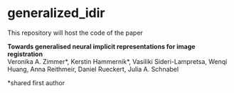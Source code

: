 # generalized_idir

This repository will host the code of the paper

**Towards generalised neural implicit representations for image registration**  
Veronika A. Zimmer*, Kerstin Hammernik*, Vasiliki Sideri-Lampretsa, Wenqi Huang, Anna Reithmeir, Daniel Rueckert, Julia A. Schnabel

*shared first author
